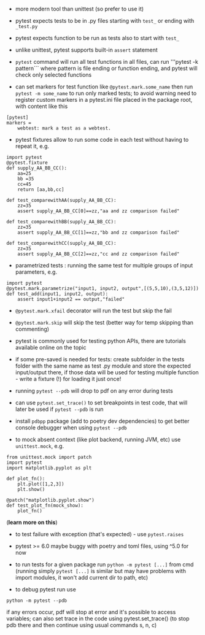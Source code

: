 * more modern tool than unittest (so prefer to use it)

* pytest expects tests to be in .py files starting with ```test_``` or ending with ```_test.py```

* pytest expects function to be run as tests also to start with ```test_```

* unlike unittest, pytest supports built-in ```assert``` statement

* ```pytest``` command will run all test functions in all files, 
can run '''pytest -k pattern``` where pattern is file ending or function ending, and pytest will check only selected functions

* can set markers for test function like ```@pytest.mark.some_name``` then run 
```pytest -m some_name``` to run only marked tests;
to avoid warning need to register custom markers in a pytest.ini file placed in the package root, with content like this
```
[pytest]
markers =
    webtest: mark a test as a webtest.
```


* pytest fixtures allow to run some code in each test without having to repeat it, e.g.

```
import pytest
@pytest.fixture
def supply_AA_BB_CC():
	aa=25
	bb =35
	cc=45
	return [aa,bb,cc]

def test_comparewithAA(supply_AA_BB_CC):
	zz=35
	assert supply_AA_BB_CC[0]==zz,"aa and zz comparison failed"

def test_comparewithBB(supply_AA_BB_CC):
	zz=35
	assert supply_AA_BB_CC[1]==zz,"bb and zz comparison failed"

def test_comparewithCC(supply_AA_BB_CC):
	zz=35
	assert supply_AA_BB_CC[2]==zz,"cc and zz comparison failed"
```

* parametrized tests : running the same test for multiple groups of input parameters, e.g.

```
import pytest
@pytest.mark.parametrize("input1, input2, output",[(5,5,10),(3,5,12)])
def test_add(input1, input2, output):
	assert input1+input2 == output,"failed"
```

* ```@pytest.mark.xfail``` decorator will run the test but skip the fail

* ```@pytest.mark.skip``` will skip the test (better way for temp skipping than commenting)


* pytest is commonly used for testing python APIs, there are tutorials available online on the topic

* if some pre-saved is needed for tests: create subfolder in the tests folder with the same name as test .py module and store the expected input/output there, 
if those data will be used for testing multiple function - write a fixture (!) for loading it just once!


* running ```pytest --pdb``` will drop to pdf on any error during tests

* can use ```pytest.set_trace()``` to set breakpoints in test code, that will later be used if ```pytest --pdb``` is run

* install ```pdbpp``` package (add to poetry dev dependencies) to get better console debugger when using ```pytest --pdb```


* to mock absent context (like plot backend, running JVM, etc) use ```unittest.mock```, e.g.
```
from unittest.mock import patch 
import pytest 
import matplotlib.pyplot as plt 

def plot_fn():
    plt.plot([1,2,3])
    plt.show()

@patch("matplotlib.pyplot.show")
def test_plot_fn(mock_show):
    plot_fn()
```
(**learn more on this**)

* to test failure with exception (that's expected) - use ```pytest.raises```

* pytest >= 6.0 maybe buggy with poetry and toml files, using ^5.0 for now

* to run tests for a given package run ```python -m pytest [...]``` from cmd
(running simply ```pytest [...]``` is similar but may have problems with import modules, it won't add current dir to path, etc)

* to debug pytest run use
```
python -m pytest --pdb
```
if any errors occur, pdf will stop at error and it's possible to access variables; can also set trace in the code using
pytest.set_trace() (to stop pdb there and then continue using usual commands s, n, c)
